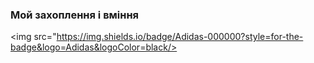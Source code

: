 ### Мой захоплення і вміння



<img src="https://img.shields.io/badge/Adidas-000000?style=for-the-badge&logo=Adidas&logoColor=black/>




